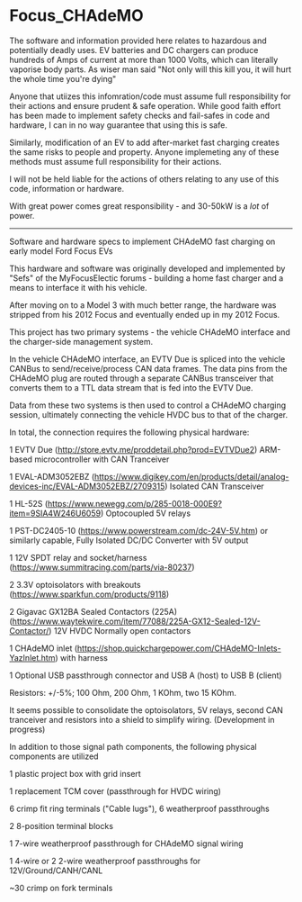 # Focus_CHAdeMO

The software and information provided here relates to hazardous and potentially deadly uses. EV batteries and DC chargers can produce hundreds of Amps of current at more than 1000 Volts, which can literally vaporise body parts. As wiser man said "Not only will this kill you, it will hurt the whole time you're dying"

Anyone that utiizes this infomration/code must assume full responsibility for their actions and ensure prudent & safe operation. While good faith effort has been made to implement safety checks and fail-safes in code and hardware, I can in no way guarantee that using this is safe.

Similarly, modification of an EV to add after-market fast charging creates the same risks to people and property. Anyone implemeting any of these methods must assume full responsibility for their actions.

I will not be held liable for the actions of others relating to any use of this code, information or hardware.

With great power comes great responsibility - and 30-50kW is a *lot* of power.

-----------

Software and hardware specs to implement CHAdeMO fast charging on early model Ford Focus EVs

This hardware and software was originally developed and implemented by "Sefs" of the MyFocusElectic forums - building a home fast charger and a means to interface it with his vehicle.

After moving on to a Model 3 with much better range, the hardware was stripped from his 2012 Focus and eventually ended up in my 2012 Focus.

This project has two primary systems - the vehicle CHAdeMO interface and the charger-side management system.

In the vehicle CHAdeMO interface, an EVTV Due is spliced into the vehicle CANBus to send/receive/process CAN data frames. The data pins from the CHAdeMO plug are routed through a separate CANBus transceiver that converts them to a TTL data stream that is fed into the EVTV Due.

Data from these two systems is then used to control a CHAdeMO charging session, ultimately connecting the vehicle HVDC bus to that of the charger.

In total, the connection requires the following physical hardware:

  1 EVTV Due (http://store.evtv.me/proddetail.php?prod=EVTVDue2) ARM-based microcontroller with CAN Tranceiver

  1 EVAL-ADM3052EBZ (https://www.digikey.com/en/products/detail/analog-devices-inc/EVAL-ADM3052EBZ/2709315) Isolated CAN Transceiver

  1 HL-52S (https://www.newegg.com/p/285-0018-000E9?item=9SIA4W246U6059) Optocoupled 5V relays

  1 PST-DC2405-10 (https://www.powerstream.com/dc-24V-5V.htm) or similarly capable, Fully Isolated DC/DC Converter with 5V output

  1 12V SPDT relay and socket/harness (https://www.summitracing.com/parts/via-80237)

  2 3.3V optoisolators with breakouts (https://www.sparkfun.com/products/9118)

  2 Gigavac GX12BA Sealed Contactors (225A) (https://www.waytekwire.com/item/77088/225A-GX12-Sealed-12V-Contactor/) 12V HVDC Normally open contactors

  1 CHAdeMO inlet (https://shop.quickchargepower.com/CHAdeMO-Inlets-YazInlet.htm) with harness

  1 Optional USB passthrough connector and USB A (host) to USB B (client)

  Resistors: +/-5%; 100 Ohm, 200 Ohm, 1 KOhm, two 15 KOhm.

It seems possible to consolidate the optoisolators, 5V relays, second CAN tranceiver and resistors into a shield to simplify wiring. (Development in progress)

In addition to those signal path components, the following physical components are utilized

  1 plastic project box with grid insert

  1 replacement TCM cover (passthrough for HVDC wiring)

  6 crimp fit ring terminals ("Cable lugs"), 6 weatherproof passthroughs

  2 8-position terminal blocks

  1 7-wire weatherproof passthrough for CHAdeMO signal wiring

  1 4-wire or 2 2-wire weatherproof passthroughs for 12V/Ground/CANH/CANL

  ~30 crimp on fork terminals

